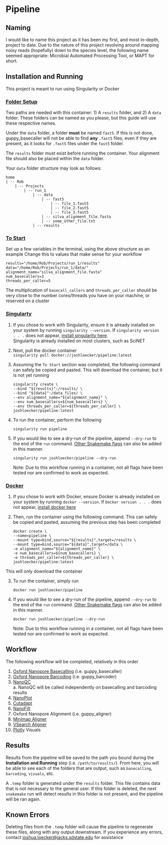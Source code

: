 # Pipeline

## Naming
I would like to name this project as it has been my first, and most in-depth, 
project to date. Due to the nature of this project revolving around mapping 
noisy reads (hopefully) down to the species level, the following name seemed 
appropriate: Microbial Automated Processing Tool, or MAPT for short.

## Installation and Running
This project is meant to run using Singularity or Docker
### <ins>Folder Setup</ins>
Two paths are needed with this container: 1) A `results` folder, and 2) A 
`data` folder. These folders can be named as you please, but this guide 
will use these respective names.  

Under the `data` folder, a folder **must** 
be named `fast5`. If this is not done, guppy_basecaller will not be able to find
**any** `.fast5` files, even if they are present, as it looks for `.fast5`
files under the `fast5` folder.  

The `results` folder must exist before running the container. Your alignment file
should also be placed within the `data` folder.

Your `data` folder structure may look as follows:
```
home
| -- Rob
    | -- Projects
        | -- run_1
            | -- data
                | -- fast5
                    | -- file_1.fast5
                    | -- file_2.fast5
                    | -- file_3.fast5
                | -- silva_alignment_file.fasta
                | -- some_other_file.txt
            | -- results
```

### <ins>To Start</ins>
Set up a few variables in the terminal, using the above structure as an example 
Change this to values that make sense for your workflow

    results="/home/Rob/Projects/run_1/results"
    data="/home/Rob/Projects/run_1/data/"
    alignment_name="silva_alignment_file.fasta"
    num_basecallers=3
    threads_per_caller=5

   The multiplication of `basecall_callers` and `threads_per_caller` should be
   very close to the number cores/threads you have on your machine, or reserved
   on a cluster
  
   
### <ins>Singularty</ins>
1. If you chose to work with Singularity, ensure it is already installed on your 
system by running `singularity --version`. If `singularity version . . .` does not appear,
[install singularity here](https://singularity.lbl.gov/install-linux).  
Singularity is already installed on most clusters, such as SciNET

2. Next, pull the docker container  
    `singularity pull docker://joshloecker/pipeline:latest`

4. Assuming the `To Start` section was completed, the following command
can safely be copied and pasted. This will download the container, but it is
not yet running
    ```
    singularity create \
    --bind "${results}":/results/ \
    --bind "${data}":/data_files/ \
    --env alignment_name="${alignment_name}" \
    --env num_basecallers=${num_basecallers} \
    --env threads_per_caller=${threads_per_caller} \ 
    joshloecker/pipeline:latest
	```

5. To run the container, perform the following
   ```
   singularity run pipeline
   ```
   
6. If you would like to see a dry-run of the pipeline, append `--dry-run`
to the end of the `run` command. [Other Snakemake flags](https://snakemake.readthedocs.io/en/stable/executing/cli.html)
can also be added in this manner.  
   ```
   singularity run joshloecker/pipeline --dry-run
   ```
    Note: Due to this workflow running in a container, not all flags have been tested
    nor are confirmed to work as expected.  
   
   
### <ins>Docker</ins>
1. If you chose to work with Docker, ensure Docker is already installed on your 
system by running `docker --version`. If `Docker version . . .` does not appear,
[install docker here](https://docs.docker.com/get-docker/)  

2. Then, run the container using the following command. This can safely be copied
and pasted, assuming the previous step has been completed
    ```
    docker create \
    --name=pipeline \
    --mount type=bind,source="${results}",target=/results \
    --mount type=bind,source="${data}",target=/data \
    -e alignment_name="${alignment_name}" \
    -e num_basecallers=${num_basecallers} \
    -e threads_per_caller=${threads_per_caller} \
    joshloecker/pipeline:latest
    ```
This will only download the container

3. To run the container, simply run
   ```
   docker run joshloecker/pipeline 
   ```
  
4. If you would like to see a dry-run of the pipeline, append `--dry-run`
to the end of the `run` command. [Other Snakemake flags](https://snakemake.readthedocs.io/en/stable/executing/cli.html)
can also be added in this manner.  
   ```
   docker run joshloecker/pipeline --dry-run
   ```
    Note: Due to this workflow running in a container, not all flags have been tested
    nor are confirmed to work as expected. 

## Workflow
The following workflow will be completed, relatively in this order
1. [Oxford Nanopore Basecalling](https://community.nanoporetech.com/protocols/Guppy-protocol/v/gpb_2003_v1_revt_14dec2018) (i.e. guppy_basecaller)
2. [Oxford Nanopore Barcoding](https://community.nanoporetech.com/protocols/Guppy-protocol/v/gpb_2003_v1_revt_14dec2018) (i.e. guppy_barcoder)
3. [NanoQC](https://github.com/wdecoster/nanoQC)  
    a. NanoQC will be called independently on basecalling and barcoding results
4. [NanoPlot](https://www.google.com/url?sa=t&rct=j&q=&esrc=s&source=web&cd=&cad=rja&uact=8&ved=2ahUKEwiz89ql2cHsAhUjAp0JHUVoCFAQFjAAegQIARAC&url=https%3A%2F%2Fgithub.com%2Fwdecoster%2FNanoPlot&usg=AOvVaw00LEGNovoQzjS5KCUxwD0v)
5. [Cutadapt](https://cutadapt.readthedocs.io/en/stable/)
6. [NanoFilt](https://www.google.com/url?sa=t&rct=j&q=&esrc=s&source=web&cd=&cad=rja&uact=8&ved=2ahUKEwigp9S92cHsAhWSLc0KHYp8C-oQFjAAegQIBBAC&url=https%3A%2F%2Fgithub.com%2Fwdecoster%2Fnanofilt&usg=AOvVaw20npdGb-VRvmFH1SY6-P6C)
7. Oxford Nanopore Alignment (i.e. guppy_aligner)
8. [Minimap Aligner](https://www.google.com/url?sa=t&rct=j&q=&esrc=s&source=web&cd=&cad=rja&uact=8&ved=2ahUKEwjUtqXD2cHsAhVCGM0KHYsKAqcQFjAAegQIARAC&url=https%3A%2F%2Fgithub.com%2Flh3%2Fminimap2&usg=AOvVaw3UvK2vgr0fj_4GS68K8V26)
9. [VSearch Aligner](https://github.com/torognes/vsearch)
10. [Plotly](https://pypi.org/project/plotly/) Visuals

## Results
Results from the pipeline will be saved to the path you bound during the 
**Installation and Running** step (i.e. `/path/to/results/`). From here, you 
will be able to see each of the folders that are output, such as `basecalling`, 
`barcoding`, `visuals`, etc.

A `.temp` folder is generated under the `results` folder. This file contains
data that is not necessary to the general user. If this folder is deleted, the
next `snakemake` run will detect results in this folder is not present, and
the pipeline will be ran again.

## Known Errors
Deleting files from the `.temp` folder will cause the pipeline to regenerate 
these files, along with any output downstream.
If you experience any errors, contact [joshua.loecker@jacks.sdstate.edu](mailto:joshua.loecker@jacks.sdstate.edu) for assistance

<!--stackedit_data:
eyJoaXN0b3J5IjpbOTIyMDg4NzE1XX0=
-->
